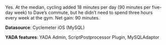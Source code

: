 Yes. At the median, cycling added <span id="diff-day">18</span> minutes per day (<span id="diff-wk">90</span> minutes per five-day week) to Dave’s commute, but he didn’t need to spend three hours every week at the gym. Net gain: <span id="diff-gain">90</span> minutes. 

**Datasource**: Cyclemeter iOS (MySQL)

**YADA features**: YADA Admin, ScriptPostprocessor Plugin, MySQLAdaptor
